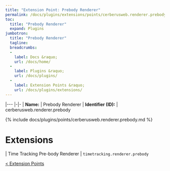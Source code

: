 ```yaml
---
title: "Extension Point: Prebody Renderer"
permalink: /docs/plugins/extensions/points/cerberusweb.renderer.prebody/
toc:
  title: "Prebody Renderer"
  expand: Plugins
jumbotron:
  title: "Prebody Renderer"
  tagline: 
  breadcrumbs:
  -
    label: Docs &raquo;
    url: /docs/home/
  -
    label: Plugins &raquo;
    url: /docs/plugins/
  -
    label: Extension Points &raquo;
    url: /docs/plugins/extensions/
---
```


|---
|-|-
| **Name:** | Prebody Renderer
| **Identifier (ID):** | cerberusweb.renderer.prebody

{% include docs/plugins/points/cerberusweb.renderer.prebody.md %}

# Extensions

| Time Tracking Pre-body Renderer | `timetracking.renderer.prebody`

<div class="section-nav">
	<div class="left">
		<a href="/docs/plugins/extensions/#extension-points" class="prev">&lt; Extension Points</a>
	</div>
	<div class="right align-right">
	</div>
</div>
<div class="clear"></div>